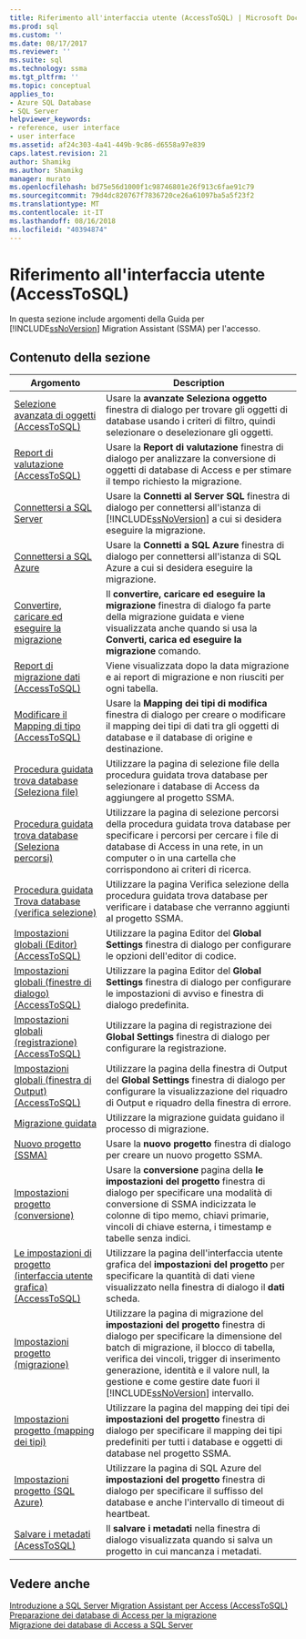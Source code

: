 ```yaml
---
title: Riferimento all'interfaccia utente (AccessToSQL) | Microsoft Docs
ms.prod: sql
ms.custom: ''
ms.date: 08/17/2017
ms.reviewer: ''
ms.suite: sql
ms.technology: ssma
ms.tgt_pltfrm: ''
ms.topic: conceptual
applies_to:
- Azure SQL Database
- SQL Server
helpviewer_keywords:
- reference, user interface
- user interface
ms.assetid: af24c303-4a41-449b-9c86-d6558a97e839
caps.latest.revision: 21
author: Shamikg
ms.author: Shamikg
manager: murato
ms.openlocfilehash: bd75e56d1000f1c98746801e26f913c6fae91c79
ms.sourcegitcommit: 79d4dc820767f7836720ce26a61097ba5a5f23f2
ms.translationtype: MT
ms.contentlocale: it-IT
ms.lasthandoff: 08/16/2018
ms.locfileid: "40394874"
---
```

# <a name="user-interface-reference-accesstosql"></a>Riferimento all'interfaccia utente (AccessToSQL)
In questa sezione include argomenti della Guida per [!INCLUDE[ssNoVersion](../../includes/ssnoversion-md.md)] Migration Assistant (SSMA) per l'accesso.  
  
## <a name="in-this-section"></a>Contenuto della sezione  
  
|Argomento|Description|  
|---------|---------------|  
|[Selezione avanzata di oggetti &#40;AccessToSQL&#41;](../../ssma/access/advanced-object-selection-accesstosql.md)|Usare la **avanzate Seleziona oggetto** finestra di dialogo per trovare gli oggetti di database usando i criteri di filtro, quindi selezionare o deselezionare gli oggetti.|  
|[Report di valutazione &#40;AccessToSQL&#41;](../../ssma/access/assessment-report-accesstosql.md)|Usare la **Report di valutazione** finestra di dialogo per analizzare la conversione di oggetti di database di Access e per stimare il tempo richiesto la migrazione.|  
|[Connettersi a SQL Server](http://msdn.microsoft.com/ceb77a97-d6d5-4a92-90a6-342e97d12b54)|Usare la **Connetti al Server SQL** finestra di dialogo per connettersi all'istanza di [!INCLUDE[ssNoVersion](../../includes/ssnoversion-md.md)] a cui si desidera eseguire la migrazione.|  
|[Connettersi a SQL Azure](connect-to-azure-sql-db-accesstosql.md)|Usare la **Connetti a SQL Azure** finestra di dialogo per connettersi all'istanza di SQL Azure a cui si desidera eseguire la migrazione.|  
|[Convertire, caricare ed eseguire la migrazione](http://msdn.microsoft.com/4ec83e96-88a5-4b7b-8d5a-f3429d9a936b)|Il **convertire, caricare ed eseguire la migrazione** finestra di dialogo fa parte della migrazione guidata e viene visualizzata anche quando si usa la **Converti, carica ed eseguire la migrazione** comando.|  
|[Report di migrazione dati &#40;AccessToSQL&#41;](../../ssma/access/data-migration-report-accesstosql.md)|Viene visualizzata dopo la data migrazione e ai report di migrazione e non riusciti per ogni tabella.|  
|[Modificare il Mapping di tipo &#40;AccessToSQL&#41;](../../ssma/access/edit-type-mapping-accesstosql.md)|Usare la **Mapping dei tipi di modifica** finestra di dialogo per creare o modificare il mapping dei tipi di dati tra gli oggetti di database e il database di origine e destinazione.|  
|[Procedura guidata trova database (Seleziona file)](http://msdn.microsoft.com/2f574a34-4bab-40a4-89a8-ad4907ffc3fd)|Utilizzare la pagina di selezione file della procedura guidata trova database per selezionare i database di Access da aggiungere al progetto SSMA.|  
|[Procedura guidata trova database (Seleziona percorsi)](http://msdn.microsoft.com/00b2d32a-998b-47a7-b25c-589b5bd6777a)|Utilizzare la pagina di selezione percorsi della procedura guidata trova database per specificare i percorsi per cercare i file di database di Access in una rete, in un computer o in una cartella che corrispondono ai criteri di ricerca.|  
|[Procedura guidata Trova database (verifica selezione)](http://msdn.microsoft.com/62e20e03-50cc-4ac8-8072-524d194d2ec3)|Utilizzare la pagina Verifica selezione della procedura guidata trova database per verificare i database che verranno aggiunti al progetto SSMA.|  
|[Impostazioni globali &#40;Editor&#41; &#40;AccessToSQL&#41;](../../ssma/access/global-settings-editor-accesstosql.md)|Utilizzare la pagina Editor del **Global Settings** finestra di dialogo per configurare le opzioni dell'editor di codice.|  
|[Impostazioni globali &#40;finestre di dialogo&#41; &#40;AccessToSQL&#41;](../../ssma/access/global-settings-dialogs-accesstosql.md)|Utilizzare la pagina Editor del **Global Settings** finestra di dialogo per configurare le impostazioni di avviso e finestra di dialogo predefinita.|  
|[Impostazioni globali &#40;registrazione&#41; &#40;AccessToSQL&#41;](../../ssma/access/global-settings-logging-accesstosql.md)|Utilizzare la pagina di registrazione dei **Global Settings** finestra di dialogo per configurare la registrazione.|  
|[Impostazioni globali &#40;finestra di Output&#41; &#40;AccessToSQL&#41;](../../ssma/access/global-settings-output-window-accesstosql.md)|Utilizzare la pagina della finestra di Output del **Global Settings** finestra di dialogo per configurare la visualizzazione del riquadro di Output e riquadro della finestra di errore.|  
|[Migrazione guidata](migration-wizard-accesstosql.md)|Utilizzare la migrazione guidata guidano il processo di migrazione.|  
|[Nuovo progetto (SSMA)](http://msdn.microsoft.com/ca294f6d-eeb5-42ca-9306-156281a3f0f3)|Usare la **nuovo progetto** finestra di dialogo per creare un nuovo progetto SSMA.|  
|[Impostazioni progetto (conversione)](http://msdn.microsoft.com/bcebc635-c638-4ddb-924c-b9ccfef86388)|Usare la **conversione** pagina della **le impostazioni del progetto** finestra di dialogo per specificare una modalità di conversione di SSMA indicizzata le colonne di tipo memo, chiavi primarie, vincoli di chiave esterna, i timestamp e tabelle senza indici.|  
|[Le impostazioni di progetto &#40;interfaccia utente grafica&#41; &#40;AccessToSQL&#41;](../../ssma/access/project-settings-gui-accesstosql.md)|Utilizzare la pagina dell'interfaccia utente grafica del **impostazioni del progetto** per specificare la quantità di dati viene visualizzato nella finestra di dialogo il **dati** scheda.|  
|[Impostazioni progetto (migrazione)](http://msdn.microsoft.com/4caebc9c-8680-4b99-a8fa-89c43161c95d)|Utilizzare la pagina di migrazione del **impostazioni del progetto** finestra di dialogo per specificare la dimensione del batch di migrazione, il blocco di tabella, verifica dei vincoli, trigger di inserimento generazione, identità e il valore null, la gestione e come gestire date fuori il [!INCLUDE[ssNoVersion](../../includes/ssnoversion-md.md)] intervallo.|  
|[Impostazioni progetto (mapping dei tipi)](http://msdn.microsoft.com/b87b9683-abed-4677-8c50-18bdba704655)|Utilizzare la pagina del mapping dei tipi dei **impostazioni del progetto** finestra di dialogo per specificare il mapping dei tipi predefiniti per tutti i database e oggetti di database nel progetto SSMA.|  
|[Impostazioni progetto (SQL Azure)](http://msdn.microsoft.com/bbb8a204-d0e4-4f0b-9709-271feb1f136e)|Utilizzare la pagina di SQL Azure del **impostazioni del progetto** finestra di dialogo per specificare il suffisso del database e anche l'intervallo di timeout di heartbeat.|  
|[Salvare i metadati &#40;AcessToSQL&#41;](../../ssma/access/save-metadata-acesstosql.md)|Il **salvare i metadati** nella finestra di dialogo visualizzata quando si salva un progetto in cui mancanza i metadati.|  
  
## <a name="see-also"></a>Vedere anche  
[Introduzione a SQL Server Migration Assistant per Access &#40;AccessToSQL&#41;](../../ssma/access/getting-started-with-sql-server-migration-assistant-for-access-accesstosql.md)  
[Preparazione dei database di Access per la migrazione](preparing-access-databases-for-migration-accesstosql.md)  
[Migrazione dei database di Access a SQL Server](migrating-access-databases-to-sql-server-azure-sql-db-accesstosql.md)  
  
